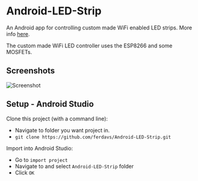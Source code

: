 # Android-LED-Strip
An Android app for controlling custom made WiFi enabled LED strips.  More info [here](http://jakebergamin.com/2016/02/08/wifi-led-strip/).

The custom made WiFi LED controller uses the ESP8266 and some MOSFETs.


## Screenshots ##
![Screenshot](http://imgh.us/device-2017-04-05-105021_1.png)

## Setup - Android Studio ##

Clone this project (with a command line):
- Navigate to folder you want project in.
- `git clone https://github.com/ferdavs/Android-LED-Strip.git`

Import into Android Studio:
- Go to `import project`
- Navigate to and select `Android-LED-Strip` folder
- Click `OK`
